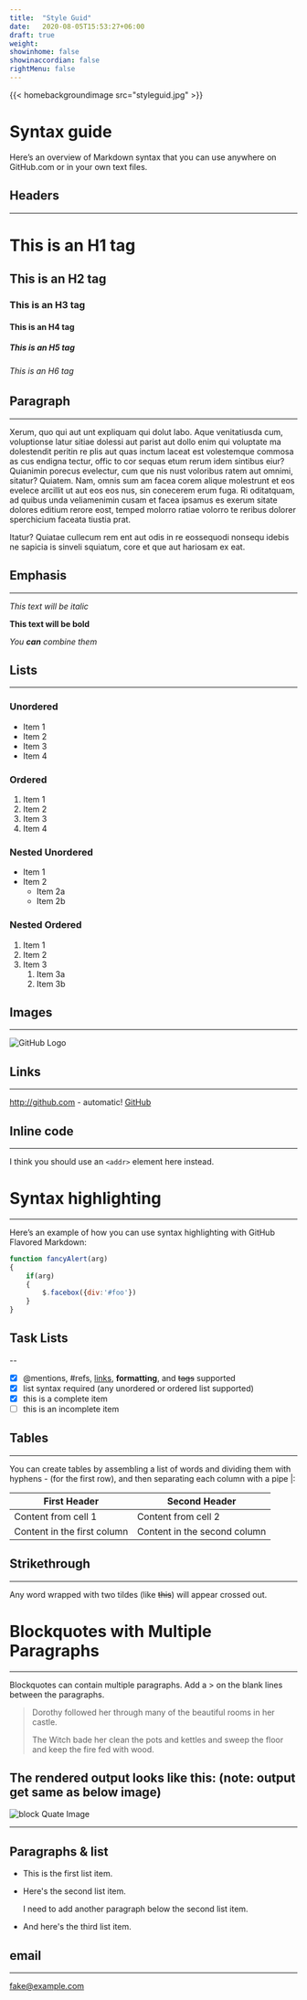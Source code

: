 ```yaml
---
title:  "Style Guid"
date:   2020-08-05T15:53:27+06:00
draft: true
weight: 
showinhome: false
showinaccordian: false
rightMenu: false
---
```

{{< homebackgroundimage src="styleguid.jpg" >}}
# Syntax guide
Here’s an overview of Markdown syntax that you can use anywhere on GitHub.com or in your own text files.

## Headers
---
# This is an H1 tag
## This is an H2 tag
### This is an H3 tag
#### This is an H4 tag
##### This is an H5 tag
###### This is an H6 tag

## Paragraph
---
Xerum, quo qui aut unt expliquam qui dolut labo. Aque venitatiusda cum, voluptionse latur sitiae dolessi aut parist aut dollo enim qui voluptate ma dolestendit peritin re plis aut quas inctum laceat est volestemque commosa as cus endigna tectur, offic to cor sequas etum rerum idem sintibus eiur? Quianimin porecus evelectur, cum que nis nust voloribus ratem aut omnimi, sitatur? Quiatem. Nam, omnis sum am facea corem alique molestrunt et eos evelece arcillit ut aut eos eos nus, sin conecerem erum fuga. Ri oditatquam, ad quibus unda veliamenimin cusam et facea ipsamus es exerum sitate dolores editium rerore eost, temped molorro ratiae volorro te reribus dolorer sperchicium faceata tiustia prat.

Itatur? Quiatae cullecum rem ent aut odis in re eossequodi nonsequ idebis ne sapicia is sinveli squiatum, core et que aut hariosam ex eat.

## Emphasis
---
*This text will be italic*

**This text will be bold**

_You **can** combine them_

## Lists
---

### Unordered
* Item 1
* Item 2
* Item 3
* Item 4

### Ordered
1. Item 1
1. Item 2
1. Item 3
1. Item 4
    
### Nested Unordered
* Item 1
* Item 2
  * Item 2a
  * Item 2b
### Nested Ordered
1. Item 1
2. Item 2
3. Item 3
   1. Item 3a
   2. Item 3b

## Images
---
![GitHub Logo](../../images/contactus.svg)

## Links
---
http://github.com - automatic!
[GitHub](http://github.com)

## Inline code
---
I think you should use an
`<addr>` element here instead.


# Syntax highlighting
---
Here’s an example of how you can use syntax highlighting with GitHub Flavored Markdown:
```javascript
function fancyAlert(arg) 
{
    if(arg) 
    {
        $.facebox({div:'#foo'})
    }
}
```
## Task Lists
--
- [x] @mentions, #refs, [links](), **formatting**, and <del>tags</del> supported
- [x] list syntax required (any unordered or ordered list supported)
- [x] this is a complete item
- [ ] this is an incomplete item

## Tables
---
You can create tables by assembling a list of words and dividing them with hyphens - (for the first row), and then separating each column with a pipe |:

First Header | Second Header
------------ | -------------
Content from cell 1 | Content from cell 2
Content in the first column | Content in the second column


## Strikethrough
---
Any word wrapped with two tildes (like ~~this~~) will appear crossed out.


# Blockquotes with Multiple Paragraphs
---
Blockquotes can contain multiple paragraphs. Add a > on the blank lines between the paragraphs.

> Dorothy followed her through many of the beautiful rooms in her castle.
>
> The Witch bade her clean the pots and kettles and sweep the floor and keep the fire fed with wood.

**The rendered output looks like this:** (note: output get same as below image)
---

![block Quate Image](../../images/blockquate.png)

---

## Paragraphs & list
*   This is the first list item.
*   Here's the second list item.

    I need to add another paragraph below the second list item.

*   And here's the third list item.

## email
---
<fake@example.com>